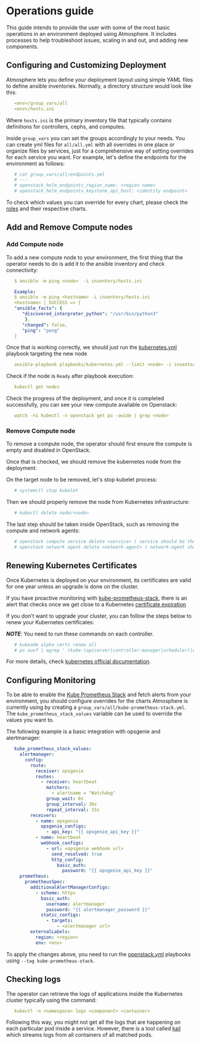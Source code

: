 # Operations guide


This guide intends to provide the user with some of the most basic
operations in an environment deployed using Atmosphere. It includes
processes to help troubleshoot issues, scaling in and out, and adding
new components.


## Configuring and Customizing Deployment

Atmosphere lets you define your deployment layout using simple YAML files to define ansible
inventories. Normally, a directory structure would look like this:

```yaml
   <env>/group_vars/all
   <env>/hosts.ini
```

Where `hosts.ini` is the primary inventory file that typically contains definitions for controllers, cephs, and computes.

Inside `group_vars` you can set the groups accordingly to your needs. You can create yml files for `all/all.yml` with all overrides in one place or organize files by services,
just for a comprehensive way of setting overrides for each service you want. For example, let's define the endpoints for the environment as follows:

```yaml
   # cat group_vars/all/endpoints.yml
   # ---
   # openstack_helm_endpoints_region_name: <region name>
   # openstack_helm_endpoints_keystone_api_host: <identity endpoint>
```

To check which values you can override for every chart, please check the [roles](https://github.com/vexxhost/atmosphere/tree/main/roles) and
their respective charts.

## Add and Remove Compute nodes


### Add Compute node


To add a new compute node to your environment, the first thing that the operator needs to do is add it to the ansible inventory and check connectivity:

```yaml
   $ ansible -m ping <node>  -i inventory/hosts.ini

   Example:
   $ ansible -m ping <hostname> -i inventory/hosts.ini
   <hostname> | SUCCESS => {
   "ansible_facts": {
      "discovered_interpreter_python": "/usr/bin/python3"
       },
      "changed": false,
      "ping": "pong"
   }
```

Once that is working correctly, we should just run the [kubernetes.yml](https://github.com/vexxhost/atmosphere/blob/main/playbooks/kubernetes.yml)
playbook targeting the new node

```yaml
   ansible-playbook playbooks/kubernetes.yml --limit <node> -i inventory/hosts.ini
```

Check if the node is `Ready` after playbook execution:

```yaml
   kubectl get nodes
```

Check the progress of the deployment, and once it is completed successfully, you can see your new compute available on Openstack:

```yaml
   watch -n1 kubectl -n openstack get po -owide | grep <node>
```

### Remove Compute node


To remove a compute node, the operator should first ensure the compute is empty and disabled in OpenStack.

Once that is checked, we should remove the kubernetes node from the deployment:

On the target node to be removed, let's stop kubelet process:

```yaml
   # systemctl stop kubelet
``` 

Then we should properly remove the node from Kubernetes infrastructure:

```yaml
   # kubectl delete node/<node>
````

The last step should be taken inside OpenStack, such as removing the compute and network agents:

```yaml
   # openstack compute service delete <service> ( service should be the compute service ID )
   # openstack network agent delete <network-agent> ( network-agent should be the agent ID )
````

## Renewing Kubernetes Certificates

Once Kubernetes is deployed on your environment, its certificates are valid for one year unless an upgrade is done on the cluster.

If you have proactive monitoring with [kube-prometheus-stack](https://github.com/vexxhost/atmosphere/tree/main/roles/kube_prometheus_stack), there is
an alert that checks once we get close to a Kubernetes [certificate expiration](https://github.com/prometheus-community/helm-charts/blob/9867df750ef5455365d6b1e82fee36dff63a0b0b/charts/kube-prometheus-stack/templates/prometheus/rules-1.14/kubernetes-system-apiserver.yaml#L28>)

If you don't want to upgrade your cluster, you can follow the steps below to renew your Kubernetes certificates:

**_NOTE_**: You need to run these commands on each controller.

```yaml
   # kubeadm alpha certs renew all
   # ps auxf | egrep ' (kube-(apiserver|controller-manager|scheduler)|etcd)' | awk '{ print $2 }' | xargs kill
```
For more details, check [kubernetes official documentation](https://kubernetes.io/docs/tasks/administer-cluster/kubeadm/kubeadm-certs/).

## Configuring Monitoring


To be able to enable the [Kube Prometheus Stack](https://github.com/prometheus-community/helm-charts>) and fetch alerts from your environment,
you should configure overrides for the charts Atmosphere is currently using by creating a `group_vars/all/kube-prometheus-stack.yml`.
The `kube_prometheus_stack_values` variable can be used to override the values you want to.

The following example is a basic integration with opsgenie and alertmanager:

```yaml
   kube_prometheus_stack_values:
     alertmanager:
       config:
         route:
           receiver: opsgenie
           routes:
             - receiver: heartbeat
               matchers:
                 - alertname = "Watchdog"
               group_wait: 0s
               group_interval: 30s
               repeat_interval: 15s
         receivers:
           - name: opsgenie
             opsgenie_configs:
               - api_key: "{{ opsgenie_api_key }}"
           - name: heartbeat
             webhook_configs:
               - url: <opsgenie webhook url>
                 send_resolved: true
                 http_config:
                   basic_auth:
                     password: "{{ opsgenie_api_key }}"
     prometheus:
       prometheusSpec:
         additionalAlertManagerConfigs:
           - scheme: https
             basic_auth:
               username: alertmanager
               password: "{{ alertmanager_password }}"
             static_configs:
               - targets:
                   - <alertmanager url>
         externalLabels:
           region: <region>
           env: <env>
```
To apply the changes above, you need to run the [openstack.yml](https://github.com/vexxhost/atmosphere/blob/main/playbooks/openstack.yml) playbooks
using `--tag kube-prometheus-stack`.

## Checking logs

The operator can retrieve the logs of applications inside the Kubernetes cluster typically using the command:

```yaml
   kubectl -n <namespace> logs <component> <container>
```

Following this way, you might not get all the logs that are happening on each particular pod inside a service. However, there is a tool called [kail](https://github.com/boz/kail)
which streams logs from all containers of all matched pods.
